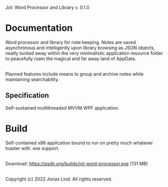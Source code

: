 Jot: Word Processor and Library v. 0.1.0

<h1>Documentation</h1>
Word processor and library for note keeping. Notes are saved asynchronous and intelligently upon library browsing as JSON objects, neatly tucked away within the very minimalistic application resource folder to peacefully roam the magical and far away land of AppData.<br><br>

Planned features include means to group and archive notes while maintaining searchability.

<h2>Specification</h2>
Self-sustained multithreaded MVVM WPF application.

<h1>Build</h1>
Self-contained x86 application bound to run on pretty much whatever toaster with .exe support.<br><br>

Download: https://qsdlr.org/builds/jot-word-processor.exe (131 MB)<br><br>

Copyright (c) 2022 Jonas Lind. All rights reserved.
